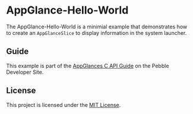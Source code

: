 # AppGlance-Hello-World

The AppGlance-Hello-World is a minimial example that demonstrates how to create
an `AppGlanceSlice` to display information in the system launcher.

## Guide

This example is part of the [AppGlances C API Guide](https://developer.pebble.com/user-interfaces/appglances-c)
on the Pebble Developer Site.

## License

This project is licensed under the [MIT License](./LICENSE).